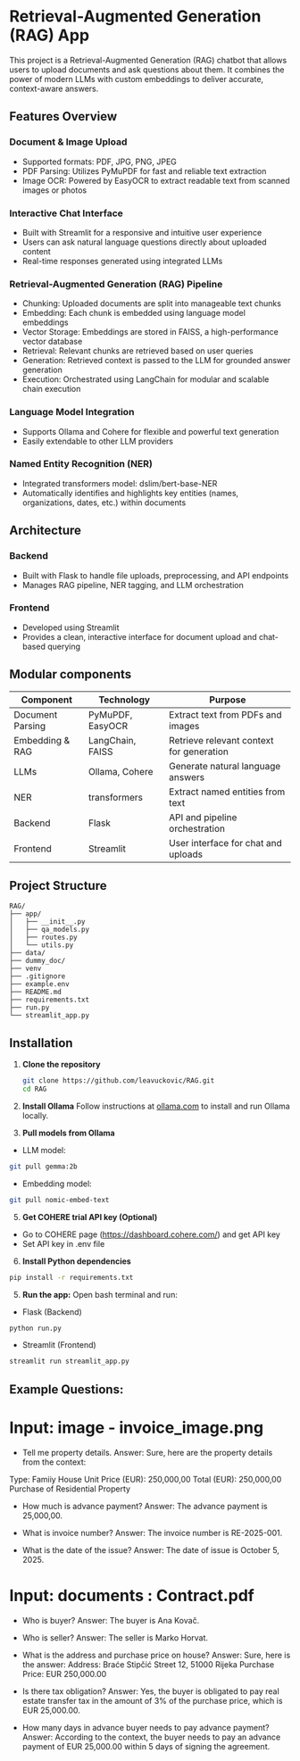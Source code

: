 #  Retrieval-Augmented Generation (RAG) App

This project is a Retrieval-Augmented Generation (RAG) chatbot that allows users to upload documents and ask questions about them. It combines the power of modern LLMs with custom embeddings to deliver accurate, context-aware answers.

## Features Overview
###  Document & Image Upload
- Supported formats: PDF, JPG, PNG, JPEG
- PDF Parsing: Utilizes PyMuPDF for fast and reliable text extraction
- Image OCR: Powered by EasyOCR to extract readable text from scanned images or photos

###   Interactive Chat Interface
- Built with Streamlit for a responsive and intuitive user experience
- Users can ask natural language questions directly about uploaded content
- Real-time responses generated using integrated LLMs

###   Retrieval-Augmented Generation (RAG) Pipeline
- Chunking: Uploaded documents are split into manageable text chunks
- Embedding: Each chunk is embedded using language model embeddings
- Vector Storage: Embeddings are stored in FAISS, a high-performance vector database
- Retrieval: Relevant chunks are retrieved based on user queries
- Generation: Retrieved context is passed to the LLM for grounded answer generation
- Execution: Orchestrated using LangChain for modular and scalable chain execution

###   Language Model Integration
- Supports Ollama and Cohere for flexible and powerful text generation
- Easily extendable to other LLM providers

###   Named Entity Recognition (NER)
- Integrated transformers model: dslim/bert-base-NER
- Automatically identifies and highlights key entities (names, organizations, dates, etc.) within documents

##  Architecture
###   Backend
- Built with Flask to handle file uploads, preprocessing, and API endpoints
- Manages RAG pipeline, NER tagging, and LLM orchestration

###   Frontend
- Developed using Streamlit
- Provides a clean, interactive interface for document upload and chat-based querying


## Modular components
| **Component**       | **Technology**             | **Purpose**                                      |
|---------------------|----------------------------|--------------------------------------------------|
| Document Parsing     | PyMuPDF, EasyOCR           | Extract text from PDFs and images                |
| Embedding & RAG      | LangChain, FAISS           | Retrieve relevant context for generation         |
| LLMs                 | Ollama, Cohere             | Generate natural language answers                |
| NER                  | transformers               | Extract named entities from text                 |
| Backend              | Flask                      | API and pipeline orchestration                   |
| Frontend             | Streamlit                  | User interface for chat and uploads              |


## Project Structure

```text
RAG/
├── app/
│   ├── __init__.py
│   ├── qa_models.py
│   ├── routes.py
│   └── utils.py
├── data/
├── dummy_doc/
├── venv
├── .gitignore
├── example.env
├── README.md
├── requirements.txt
├── run.py
└── streamlit_app.py
```

## Installation

1. **Clone the repository**
   ```bash
   git clone https://github.com/leavuckovic/RAG.git
   cd RAG

2. **Install Ollama** 
Follow instructions at [ollama.com](https://ollama.com/) to install and run Ollama locally.

4. **Pull models from Ollama**
- LLM model:
```bash
git pull gemma:2b
```
- Embedding model:
```bash
git pull nomic-embed-text
```
5. **Get COHERE trial API key (Optional)**
- Go to COHERE page (https://dashboard.cohere.com/) and get API key
- Set API key in .env file

6. **Install Python dependencies**

```bash
pip install -r requirements.txt
```

5. **Run the app:**
Open bash terminal and run:
- Flask (Backend)
```bash
python run.py
```
- Streamlit (Frontend)
```bash
streamlit run streamlit_app.py
```

## Example Questions:
# Input: image - invoice_image.png
- Tell me property details.
Answer: Sure, here are the property details from the context:

Type: Famiiy House
Unit Price (EUR): 250,000,00
Total (EUR): 250,000,00
Purchase of Residential Property

- How much is advance payment?
Answer: The advance payment is 25,000,00.

- What is invoice number?
Answer: The invoice number is RE-2025-001.

- What is the date of the issue?
Answer: The date of issue is October 5, 2025.
# Input: documents : Contract.pdf
- Who is buyer?
Answer: The buyer is Ana Kovač.

- Who is seller?
Answer: The seller is Marko Horvat.

- What is the address and purchase price on house?
Answer: Sure, here is the answer:
Address: Braće Stipčić Street 12, 51000 Rijeka Purchase Price: EUR 250,000.00

- Is there tax obligation?
Answer: Yes, the buyer is obligated to pay real estate transfer tax in the amount of 3% of the purchase price, which is EUR 25,000.00.

- How many days in advance buyer needs to pay advance payment?
Answer: According to the context, the buyer needs to pay an advance payment of EUR 25,000.00 within 5 days of signing the agreement.

